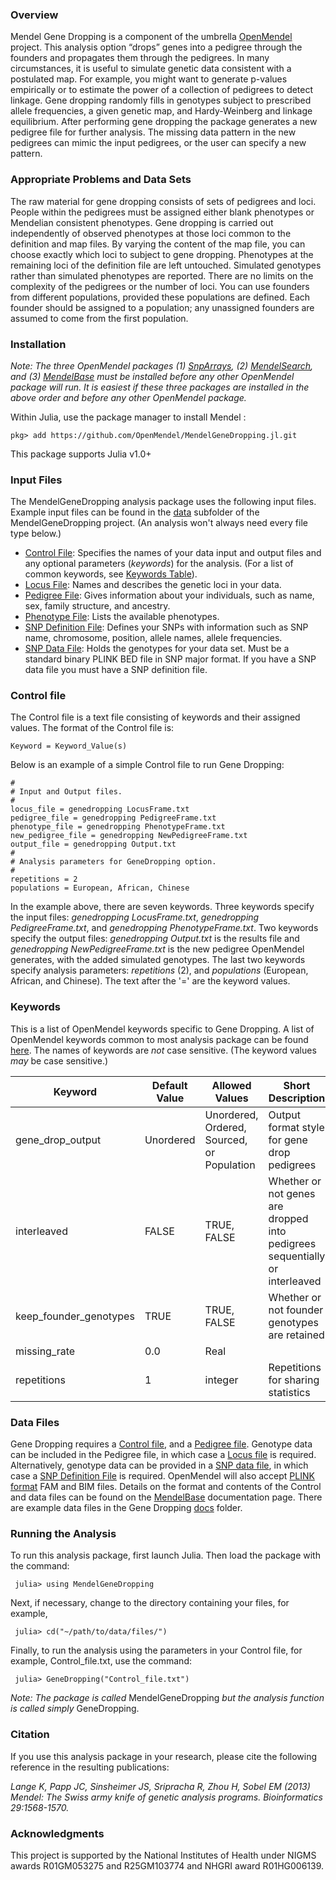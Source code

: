 ### Overview
Mendel Gene Dropping is a component of the umbrella [OpenMendel](https://openmendel.github.io) project. This analysis option “drops” genes into a pedigree through the founders and propagates them through the pedigrees. In many circumstances, it is useful to simulate genetic data consistent with a postulated map. For example, you might want to generate p-values empirically or to estimate the power of a collection of pedigrees to detect linkage. Gene dropping randomly fills in genotypes subject to prescribed allele frequencies, a given genetic map, and Hardy-Weinberg and linkage equilibrium. After performing gene dropping the package generates a new pedigree file for further analysis. The missing data pattern in the new pedigrees can mimic the input pedigrees, or the user can specify a new pattern.

### Appropriate Problems and Data Sets
The raw material for gene dropping consists of sets of pedigrees and loci. People within the pedigrees must be assigned either blank phenotypes or Mendelian consistent phenotypes. Gene dropping is carried out independently of observed phenotypes at those loci common to the definition and map files. By varying the content of the map file, you can choose exactly which loci to subject to gene dropping. Phenotypes at the remaining loci of the definition file are left untouched. Simulated genotypes rather than simulated phenotypes are reported. There are no limits on the complexity of the pedigrees or the number of loci. You can use founders from different populations, provided these populations are defined. Each founder should be assigned to a population; any unassigned founders are assumed to come from the first population.

### Installation
*Note: The three OpenMendel packages (1) [SnpArrays](https://openmendel.github.io/SnpArrays.jl/latest/), (2) [MendelSearch](https://openmendel.github.io/MendelSearch.jl), and (3) [MendelBase](https://openmendel.github.io/MendelBase.jl) must be installed before any other OpenMendel package will run. It is easiest if these three packages are installed in the above order and before any other OpenMendel package.*

Within Julia, use the package manager to install Mendel		:

    pkg> add https://github.com/OpenMendel/MendelGeneDropping.jl.git

This package supports Julia v1.0+

### Input Files
The MendelGeneDropping analysis package uses the following input files. Example input files can be found in the [data](https://github.com/OpenMendel/MendelGeneDropping.jl/tree/master/data) subfolder of the MendelGeneDropping project. (An analysis won't always need every file type below.)

* [Control File](#control-file): Specifies the names of your data input and output files and any optional parameters (*keywords*) for the analysis. (For a list of common keywords, see [Keywords Table](https://openmendel.github.io/MendelBase.jl/#keywords-table)).
* [Locus File](https://openmendel.github.io/MendelBase.jl/#locus-file): Names and describes the genetic loci in your data.
* [Pedigree File](https://openmendel.github.io/MendelBase.jl/#pedigree-file): Gives information about your individuals, such as name, sex, family structure, and ancestry.
* [Phenotype File](https://openmendel.github.io/MendelBase.jl/#phenotype-file): Lists the available phenotypes.
* [SNP Definition File](https://openmendel.github.io/MendelBase.jl/#snp-definition-file): Defines your SNPs with information such as SNP name, chromosome, position, allele names, allele frequencies.
* [SNP Data File](https://openmendel.github.io/MendelBase.jl/#snp-data-file): Holds the genotypes for your data set. Must be a standard binary PLINK BED file in SNP major format. If you have a SNP data file you must have a SNP definition file.

<a id="control-file"></a>
### Control file
The Control file is a text file consisting of keywords and their assigned values. The format of the Control file is:

	Keyword = Keyword_Value(s)

Below is an example of a simple Control file to run Gene Dropping:

	#
	# Input and Output files.
	#
	locus_file = genedropping LocusFrame.txt
	pedigree_file = genedropping PedigreeFrame.txt
	phenotype_file = genedropping PhenotypeFrame.txt
	new_pedigree_file = genedropping NewPedigreeFrame.txt
	output_file = genedropping Output.txt
	#
	# Analysis parameters for GeneDropping option.
	#
	repetitions = 2
	populations = European, African, Chinese

In the example above, there are seven keywords. Three keywords specify the input files: *genedropping LocusFrame.txt*, *genedropping PedigreeFrame.txt*, and *genedropping PhenotypeFrame.txt*. Two keywords specify the output files: *genedropping Output.txt* is the results file and *genedropping NewPedigreeFrame.txt* is the new pedigree OpenMendel generates, with the added simulated genotypes. The last two keywords specify analysis parameters: *repetitions* (2), and *populations* (European, African, and Chinese). The text after the '=' are the keyword values.

<a id="keywords-table"></a>
### Keywords
This is a list of OpenMendel keywords specific to Gene Dropping. A list of OpenMendel keywords common to most analysis package can be found [here](https://openmendel.github.io/MendelBase.jl/#keywords-table). The names of keywords are *not* case sensitive. (The keyword values *may* be case sensitive.)

Keyword          |   Default Value    | Allowed Values |  Short Description       
----------------      |  ----------------       |  ----------------      |  ----------------
gene_drop_output  | Unordered | Unordered, Ordered, Sourced, or Population |   Output format style for gene drop pedigrees 
interleaved          | FALSE |  TRUE, FALSE  |  Whether or not genes are dropped into pedigrees sequentially or interleaved
keep_founder_genotypes           | TRUE  |  TRUE, FALSE  |  Whether or not founder genotypes are retained
missing_rate   | 0.0 |   Real     |       
repetitions    |   1   |   integer     |       Repetitions for sharing statistics

### Data Files
Gene Dropping requires a [Control file](https://openmendel.github.io/MendelBase.jl/#control-file), and a [Pedigree file](https://openmendel.github.io/MendelBase.jl/#pedigree-file). Genotype data can be included in the Pedigree file, in which case a [Locus file](https://openmendel.github.io/MendelBase.jl/#locus-file) is required. Alternatively, genotype data can be provided in a [SNP data file](https://openmendel.github.io/MendelBase.jl/#snp-data-file), in which case a [SNP Definition File](https://openmendel.github.io/MendelBase.jl/#snp-definition-file) is required. OpenMendel will also accept [PLINK format](http://zzz.bwh.harvard.edu/plink) FAM and BIM files. Details on the format and contents of the Control and data files can be found on the [MendelBase](https://openmendel.github.io/MendelBase.jl) documentation page. There are example data files in the Gene Dropping [docs](https://github.com/OpenMendel/MendelGeneDropping.jl/tree/master/docs) folder.

### Running the Analysis

To run this analysis package, first launch Julia. Then load the package with the command:

     julia> using MendelGeneDropping

Next, if necessary, change to the directory containing your files, for example,

     julia> cd("~/path/to/data/files/")

Finally, to run the analysis using the parameters in your Control file, for example, Control_file.txt, use the command:

     julia> GeneDropping("Control_file.txt")

*Note: The package is called* MendelGeneDropping *but the analysis function is called simply* GeneDropping.

<!--- ### Interpreting the results
 ... --->

### Citation

If you use this analysis package in your research, please cite the following reference in the resulting publications:

*Lange K, Papp JC, Sinsheimer JS, Sripracha R, Zhou H, Sobel EM (2013) Mendel: The Swiss army knife of genetic analysis programs. Bioinformatics 29:1568-1570.*

<!--- ### Contributing
We welcome contributions to this Open Source project. To contribute, follow this procedure ... --->

### Acknowledgments

This project is supported by the National Institutes of Health under NIGMS awards R01GM053275 and R25GM103774 and NHGRI award R01HG006139.
